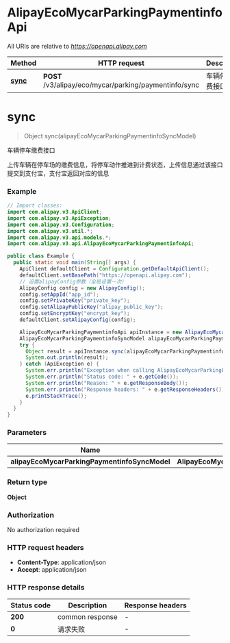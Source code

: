 # AlipayEcoMycarParkingPaymentinfoApi

All URIs are relative to *https://openapi.alipay.com*

| Method | HTTP request | Description |
|------------- | ------------- | -------------|
| [**sync**](AlipayEcoMycarParkingPaymentinfoApi.md#sync) | **POST** /v3/alipay/eco/mycar/parking/paymentinfo/sync | 车辆停车缴费接口 |


<a name="sync"></a>
# **sync**
> Object sync(alipayEcoMycarParkingPaymentinfoSyncModel)

车辆停车缴费接口

上传车辆在停车场的缴费信息，将停车动作推进到计费状态，上传信息通过该接口提交到支付宝，支付宝返回对应的信息

### Example
```java
// Import classes:
import com.alipay.v3.ApiClient;
import com.alipay.v3.ApiException;
import com.alipay.v3.Configuration;
import com.alipay.v3.util.*;
import com.alipay.v3.api.models.*;
import com.alipay.v3.api.AlipayEcoMycarParkingPaymentinfoApi;

public class Example {
  public static void main(String[] args) {
    ApiClient defaultClient = Configuration.getDefaultApiClient();
    defaultClient.setBasePath("https://openapi.alipay.com");
    // 设置alipayConfig参数（全局设置一次）
    AlipayConfig config = new AlipayConfig();
    config.setAppId("app_id");
    config.setPrivateKey("private_key");
    config.setAlipayPublicKey("alipay_public_key");
    config.setEncryptKey("encrypt_key");
    defaultClient.setAlipayConfig(config);

    AlipayEcoMycarParkingPaymentinfoApi apiInstance = new AlipayEcoMycarParkingPaymentinfoApi(defaultClient);
    AlipayEcoMycarParkingPaymentinfoSyncModel alipayEcoMycarParkingPaymentinfoSyncModel = new AlipayEcoMycarParkingPaymentinfoSyncModel(); // AlipayEcoMycarParkingPaymentinfoSyncModel | 
    try {
      Object result = apiInstance.sync(alipayEcoMycarParkingPaymentinfoSyncModel);
      System.out.println(result);
    } catch (ApiException e) {
      System.err.println("Exception when calling AlipayEcoMycarParkingPaymentinfoApi#sync");
      System.err.println("Status code: " + e.getCode());
      System.err.println("Reason: " + e.getResponseBody());
      System.err.println("Response headers: " + e.getResponseHeaders());
      e.printStackTrace();
    }
  }
}
```

### Parameters

| Name | Type | Description  | Notes |
|------------- | ------------- | ------------- | -------------|
| **alipayEcoMycarParkingPaymentinfoSyncModel** | **AlipayEcoMycarParkingPaymentinfoSyncModel**|  | [optional] |

### Return type

**Object**

### Authorization

No authorization required

### HTTP request headers

 - **Content-Type**: application/json
 - **Accept**: application/json

### HTTP response details
| Status code | Description | Response headers |
|-------------|-------------|------------------|
| **200** | common response |  -  |
| **0** | 请求失败 |  -  |

